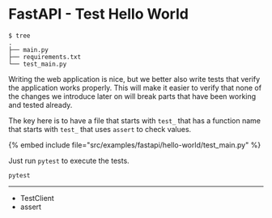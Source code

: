 # FastAPI -  Test Hello World


```
$ tree
.
├── main.py
├── requirements.txt
└── test_main.py
```


Writing the web application is nice, but we better also write tests that verify the application works properly.
This will make it easier to verify that none of the changes we introduce later on will break parts that have been
working and tested already.

The key here is to have a file that starts with `test_` that has a function name that starts with `test_` that uses `assert` to check values.

{% embed include file="src/examples/fastapi/hello-world/test_main.py" %}

Just run `pytest` to execute the tests.

```
pytest
```

---

* TestClient
* assert


